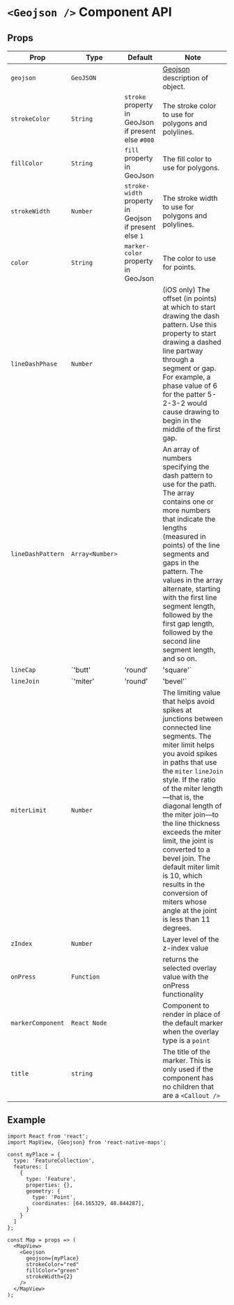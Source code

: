 # `<Geojson />` Component API

## Props

| Prop      | Type | Default                                                | Note |
| --------- | ---- | ------------------------------------------------------ | ---- |
| `geojson` |  `GeoJSON`    |  | [Geojson](https://geojson.org/) description of object. |
| `strokeColor` | `String`     | `stroke` property in GeoJson if present else `#000` | The stroke color to use for polygons and polylines.  |
| `fillColor` | `String`     | `fill` property in GeoJson | The fill color to use for polygons. |
| `strokeWidth` | `Number`     | `stroke-width` property in Geojson if present else `1` | The stroke width to use for polygons and polylines. |
| `color` | `String`     | `marker-color` property in GeoJson | The color to use for points.  |
| `lineDashPhase` | `Number`     |  |  (iOS only) The offset (in points) at which to start drawing the dash pattern. Use this property to start drawing a dashed line partway through a segment or gap. For example, a phase value of 6 for the patter 5-2-3-2 would cause drawing to begin in the middle of the first gap. |
| `lineDashPattern` | `Array<Number>`     |  | An array of numbers specifying the dash pattern to use for the path. The array contains one or more numbers that indicate the lengths (measured in points) of the  line segments and gaps in the pattern. The values in the array alternate, starting with the first line segment length, followed by the first gap length, followed by the second line segment length, and so on. |
| `lineCap` |  `'butt' | 'round' | 'square'`     |  |  The line cap style to apply to the open ends of the path. Possible values are `butt`, `round` or `square`.  Note: lineCap is not yet supported for GoogleMaps provider on iOS. |
| `lineJoin` | `'miter'| 'round' | 'bevel'`     |  |  The line join style to apply to corners of the path. Possible values are `miter`, `round` or `bevel`. |
| `miterLimit` | `Number`     |  | The limiting value that helps avoid spikes at junctions between connected line segments. The miter limit helps you avoid spikes in paths that use the `miter` `lineJoin` style. If the ratio of the miter length—that is, the diagonal length of the miter join—to the line thickness exceeds the miter limit, the joint is converted to a bevel join. The default miter limit is 10, which results in the conversion of miters whose angle at the joint is less than 11 degrees. |
| `zIndex` | `Number`     |  | Layer level of the z-index value |
| `onPress` | `Function`     |  | returns the selected overlay value with the onPress functionality |
| `markerComponent` | `React Node`     |  | Component to render in place of the default marker when the overlay type is a `point` 
| `title` | `string`     |  | The title of the marker. This is only used if the <Marker /> component has no children that  are a `<Callout />` 

## Example

```
import React from 'react';
import MapView, {Geojson} from 'react-native-maps';

const myPlace = {
  type: 'FeatureCollection',
  features: [
    {
      type: 'Feature',
      properties: {},
      geometry: {
        type: 'Point',
        coordinates: [64.165329, 48.844287],
      }
    }
  ]
};

const Map = props => (
  <MapView>
    <Geojson 
      geojson={myPlace} 
      strokeColor="red"
      fillColor="green"
      strokeWidth={2}
    />
  </MapView>
);
```
